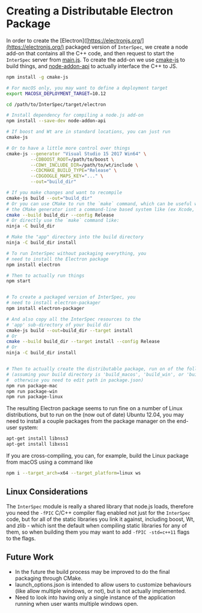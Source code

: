 # Creating a Distributable Electron Package

In order to create the [Electron]([https://electronjs.org/](https://electronjs.org/) packaged version of `InterSpec`, we create a node add-on that contains all the C++ code, and then request to start the `InterSpec` server from [main.js](app/main.js).  To create the add-on we use [cmake-js](https://www.npmjs.com/package/cmake-js) to build things, and [node-addon-api](https://www.npmjs.com/package/node-addon-api) to actually interface the C++ to JS.


```bash
npm install -g cmake-js 

# For macOS only, you may want to define a deployment target
export MACOSX_DEPLOYMENT_TARGET=10.12

cd /path/to/InterSpec/target/electron

# Install dependency for compiling a node.js add-on
npm install --save-dev node-addon-api

# If boost and Wt are in standard locations, you can just run
cmake-js

# Or to have a little more control over things
cmake-js --generator "Visual Studio 15 2017 Win64" \
         --CDBOOST_ROOT=/path/to/boost \
         --CDWt_INCLUDE_DIR=/path/to/wt/include \
         --CDCMAKE_BUILD_TYPE="Release" \
         --CDGOOGLE_MAPS_KEY="..." \
         --out="build_dir"

# If you make changes and want to recompile
cmake-js build --out="build_dir"
# Or you can use CMake to run the `make` command, which can be useful when
# the CMake generator isnt a command-line based system like (ex Xcode, MSVC)
cmake --build build_dir --config Release
# Or directly use the `make` command like:
ninja -C build_dir

# Make the "app" directory into the build directory
ninja -C build_dir install

# To run InterSpec without packaging everything, you
# need to install the Electron package
npm install electron

# Then to actually run things
npm start


# To create a packaged version of InterSpec, you
# need to install electron-packager
npm install electron-packager

# And also copy all the InterSpec resources to the 
# 'app' sub-directory of your build dir
cmake-js build --out=build_dir --target install
# Or
cmake --build build_dir --target install --config Release
# Or
ninja -C build_dir install


# Then to actually create the distributable package, run on of the following
# (assuming your build directory is 'build_macos', 'build_win', or 'build_linux', 
#  otherwise you need to edit path in package.json)
npm run package-mac
npm run package-win
npm run package-linux
```

The resulting Electron package seems to run fine on a number of Linux distributions, but to run on the (now out of date) Ubuntu 12.04, you may need to install a couple packages from the package manager on the end-user system:

```bash
apt-get install libnss3
apt-get install libxss1
```

If you are cross-compiling, you can, for example, build the Linux package from macOS using a command like 

```bash
npm i --target_arch=x64 --target_platform=linux ws
```

## Linux Considerations
The `InterSpec` module is really a shared library that node.js loads, therefore you need the `-fPIC` C/C++ compiler flag enabled not just for the `InterSpec` code, but for all of the static libraries you link it against, including boost, Wt, and zlib - which isnt the default when compiling static libraries for any of them, so when building them you may want to add `-fPIC -std=c++11` flags to the flags.


## Future Work
- In the future the build process may be improved to do the final packaging through CMake.  
- launch_options.json is intended to allow users to customize behaviours (like allow multiple windows, or not), but is not actually implemented.
- Need to look into having only a single instance of the application running when user wants multiple windows open.